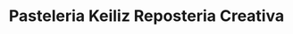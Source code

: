 ---
title: "Pasteleria Keiliz Reposteria Creativa"
url: /indianapolis/pasteleria-keiliz-reposteria-creativa/
shop: Lebensmittel
---